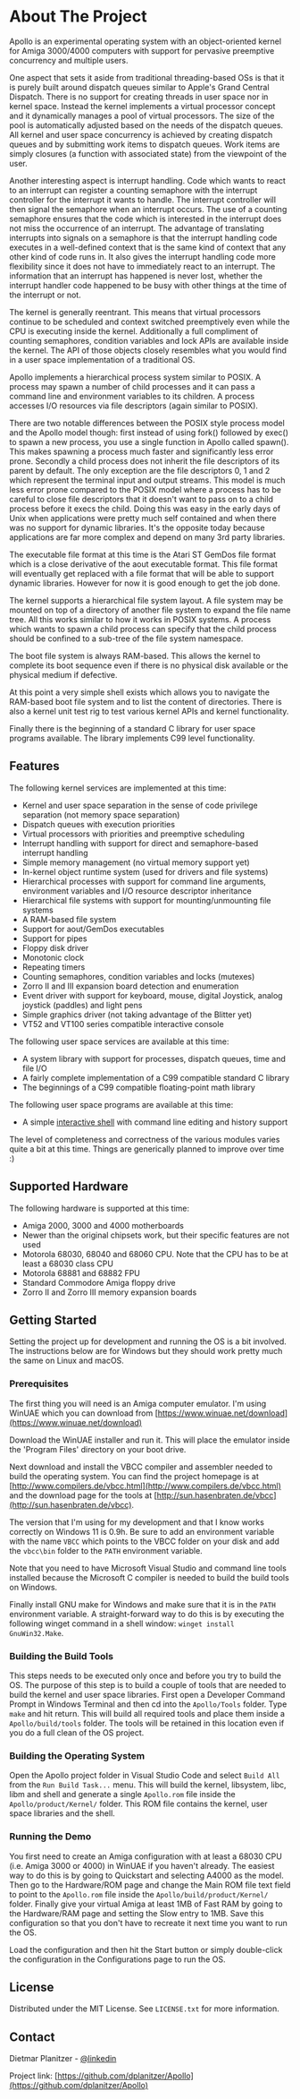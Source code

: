 # About The Project

Apollo is an experimental operating system with an object-oriented kernel for Amiga 3000/4000 computers with support for pervasive preemptive concurrency and multiple users.

One aspect that sets it aside from traditional threading-based OSs is that it is purely built around dispatch queues similar to Apple's Grand Central Dispatch. There is no support for creating threads in user space nor in kernel space. Instead the kernel implements a virtual processor concept and it dynamically manages a pool of virtual processors. The size of the pool is automatically adjusted based on the needs of the dispatch queues. All kernel and user space concurrency is achieved by creating dispatch queues and by submitting work items to dispatch queues. Work items are simply closures (a function with associated state) from the viewpoint of the user.

Another interesting aspect is interrupt handling. Code which wants to react to an interrupt can register a counting semaphore with the interrupt controller for the interrupt it wants to handle. The interrupt controller will then signal the semaphore when an interrupt occurs. The use of a counting semaphore ensures that the code which is interested in the interrupt does not miss the occurrence of an interrupt. The advantage of translating interrupts into signals on a semaphore is that the interrupt handling code executes in a well-defined context that is the same kind of context that any other kind of code runs in. It also gives the interrupt handling code more flexibility since it does not have to immediately react to an interrupt. The information that an interrupt has happened is never lost, whether the interrupt handler code happened to be busy with other things at the time of the interrupt or not.

The kernel is generally reentrant. This means that virtual processors continue to be scheduled and context switched preemptively even while the CPU is executing inside the kernel. Additionally a full compliment of counting semaphores, condition variables and lock APIs are available inside the kernel. The API of those objects closely resembles what you would find in a user space implementation of a traditional OS.

Apollo implements a hierarchical process system similar to POSIX. A process may spawn a number of child processes and it can pass a command line and environment variables to its children. A process accesses I/O resources via file descriptors (again similar to POSIX).

There are two notable differences between the POSIX style process model and the Apollo model though: first instead of using fork() followed by exec() to spawn a new process, you use a single function in Apollo called spawn(). This makes spawning a process much faster and significantly less error prone. Secondly a child process does not inherit the file descriptors of its parent by default. The only exception are the file descriptors 0, 1 and 2 which represent the terminal input and output streams. This model is much less error prone compared to the POSIX model where a process has to be careful to close file descriptors that it doesn't want to pass on to a child process before it execs the child. Doing this was easy in the early days of Unix when applications were pretty much self contained and when there was no support for dynamic libraries. It's the opposite today because applications are far more complex and depend on many 3rd party libraries.

The executable file format at this time is the Atari ST GemDos file format which is a close derivative of the aout executable format. This file format will eventually get replaced with a file format that will be able to support dynamic libraries. However for now it is good enough to get the job done.

The kernel supports a hierarchical file system layout. A file system may be mounted on top of a directory of another file system to expand the file name tree. All this works similar to how it works in POSIX systems. A process which wants to spawn a child process can specify that the child process should be confined to a sub-tree of the file system namespace.

The boot file system is always RAM-based. This allows the kernel to complete its boot sequence even if there is no physical disk available or the physical medium if defective.

At this point a very simple shell exists which allows you to navigate the RAM-based boot file system and to list the content of directories. There is also a kernel unit test rig to test various kernel APIs and kernel functionality.

Finally there is the beginning of a standard C library for user space programs available. The library implements C99 level functionality.

## Features

The following kernel services are implemented at this time:

* Kernel and user space separation in the sense of code privilege separation (not memory space separation)
* Dispatch queues with execution priorities
* Virtual processors with priorities and preemptive scheduling
* Interrupt handling with support for direct and semaphore-based interrupt handling
* Simple memory management (no virtual memory support yet)
* In-kernel object runtime system (used for drivers and file systems)
* Hierarchical processes with support for command line arguments, environment variables and I/O resource descriptor inheritance
* Hierarchical file systems with support for mounting/unmounting file systems
* A RAM-based file system
* Support for aout/GemDos executables
* Support for pipes
* Floppy disk driver
* Monotonic clock
* Repeating timers
* Counting semaphores, condition variables and locks (mutexes)
* Zorro II and III expansion board detection and enumeration
* Event driver with support for keyboard, mouse, digital Joystick, analog joystick (paddles) and light pens
* Simple graphics driver (not taking advantage of the Blitter yet)
* VT52 and VT100 series compatible interactive console

The following user space services are available at this time:

* A system library with support for processes, dispatch queues, time and file I/O
* A fairly complete implementation of a C99 compatible standard C library
* The beginnings of a C99 compatible floating-point math library

The following user space programs are available at this time:

* A simple [interactive shell](Commands/sh/README.md) with command line editing and history support

The level of completeness and correctness of the various modules varies quite a bit at this time. Things are generically planned to improve over time :)

## Supported Hardware

The following hardware is supported at this time:

* Amiga 2000, 3000 and 4000 motherboards
* Newer than the original chipsets work, but their specific features are not used
* Motorola 68030, 68040 and 68060 CPU. Note that the CPU has to be at least a 68030 class CPU
* Motorola 68881 and 68882 FPU
* Standard Commodore Amiga floppy drive
* Zorro II and Zorro III memory expansion boards

## Getting Started

Setting the project up for development and running the OS is a bit involved. The instructions below are for Windows but they should work pretty much the same on Linux and macOS.

### Prerequisites

The first thing you will need is an Amiga computer emulator. I'm using WinUAE which you can download from [https://www.winuae.net/download](https://www.winuae.net/download)

Download the WinUAE installer and run it. This will place the emulator inside the 'Program Files' directory on your boot drive.

Next download and install the VBCC compiler and assembler needed to build the operating system. You can find the project homepage is at [http://www.compilers.de/vbcc.html](http://www.compilers.de/vbcc.html) and the download page for the tools at [http://sun.hasenbraten.de/vbcc](http://sun.hasenbraten.de/vbcc).

The version that I'm using for my development and that I know works correctly on Windows 11 is 0.9h. Be sure to add an environment variable with the name `VBCC` which points to the VBCC folder on your disk and add the `vbcc\bin` folder to the `PATH` environment variable.

Note that you need to have Microsoft Visual Studio and command line tools installed because the Microsoft C compiler is needed to build the build tools on Windows.

Finally install GNU make for Windows and make sure that it is in the `PATH` environment variable. A straight-forward way to do this is by executing the following winget command in a shell window: `winget install GnuWin32.Make`.

### Building the Build Tools

This steps needs to be executed only once and before you try to build the OS. The purpose of this step is to build a couple of tools that are needed to build the kernel and user space libraries. First open a Developer Command Prompt in Windows Terminal and then cd into the `Apollo/Tools` folder. Type `make` and hit return. This will build all required tools and place them inside a `Apollo/build/tools` folder. The tools will be retained in this location even if you do a full clean of the OS project.

### Building the Operating System

Open the Apollo project folder in Visual Studio Code and select `Build All` from the `Run Build Task...` menu. This will build the kernel, libsystem, libc, libm and shell and generate a single `Apollo.rom` file inside the `Apollo/product/Kernel/` folder. This ROM file contains the kernel, user space libraries and the shell.

### Running the Demo

You first need to create an Amiga configuration with at least a 68030 CPU (i.e. Amiga 3000 or 4000) in WinUAE if you haven't already. The easiest way to do this is by going to Quickstart and selecting A4000 as the model. Then go to the Hardware/ROM page and change the Main ROM file text field to point to the `Apollo.rom` file inside the `Apollo/build/product/Kernel/` folder. Finally give your virtual Amiga at least 1MB of Fast RAM by going to the Hardware/RAM page and setting the Slow entry to 1MB. Save this configuration so that you don't have to recreate it next time you want to run the OS.

Load the configuration and then hit the Start button or simply double-click the configuration in the Configurations page to run the OS.

## License

Distributed under the MIT License. See `LICENSE.txt` for more information.

## Contact

Dietmar Planitzer - [@linkedin](https://www.linkedin.com/in/dplanitzer)

Project link: [https://github.com/dplanitzer/Apollo](https://github.com/dplanitzer/Apollo)
